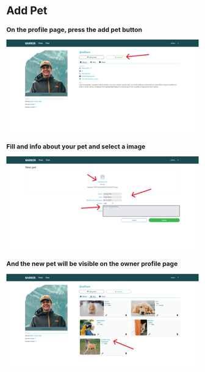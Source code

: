 # Add Pet

### On the profile page, press the add pet button
<img src="../images/add-pet/add-pet-1.png" alt="add-pet-1">

### Fill and info about your pet and select a image
<img src="../images/add-pet/add-pet-2.png" alt="add-pet-2">

### And the new pet will be visible on the owner profile page
<img src="../images/add-pet/add-pet-3.png" alt="add-pet-3">
